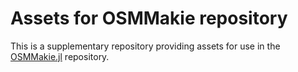 # Assets for OSMMakie repository

This is a supplementary repository providing assets for use in the [OSMMakie.jl](https://github.com/MakieOrg/OSMMakie.jl) repository.
